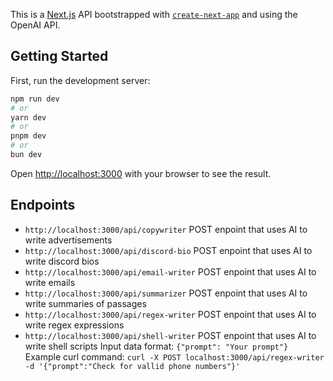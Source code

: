 This is a [Next.js](https://nextjs.org/) API bootstrapped with [`create-next-app`](https://github.com/vercel/next.js/tree/canary/packages/create-next-app) and using the OpenAI API.

## Getting Started

First, run the development server:

```bash
npm run dev
# or
yarn dev
# or
pnpm dev
# or
bun dev
```

Open [http://localhost:3000](http://localhost:3000) with your browser to see the result.

## Endpoints
 - ```http://localhost:3000/api/copywriter``` POST enpoint that uses AI to write advertisements
 - ```http://localhost:3000/api/discord-bio``` POST enpoint that uses AI to write discord bios
 - ```http://localhost:3000/api/email-writer``` POST enpoint that uses AI to write emails
 - ```http://localhost:3000/api/summarizer``` POST enpoint that uses AI to write summaries of passages
 - ```http://localhost:3000/api/regex-writer``` POST enpoint that uses AI to write regex expressions
  - ```http://localhost:3000/api/shell-writer``` POST enpoint that uses AI to write shell scripts
 Input data format: ```{"prompt": "Your prompt"}```
 Example curl command: ```curl -X POST localhost:3000/api/regex-writer -d '{"prompt":"Check for vallid phone numbers"}'```